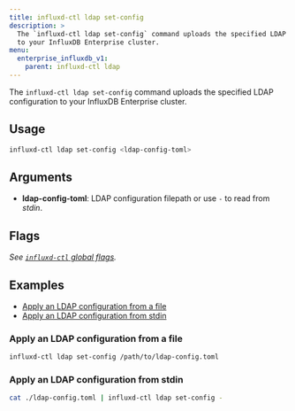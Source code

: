```yaml
---
title: influxd-ctl ldap set-config
description: >
  The `influxd-ctl ldap set-config` command uploads the specified LDAP configuration
  to your InfluxDB Enterprise cluster.
menu:
  enterprise_influxdb_v1:
    parent: influxd-ctl ldap
---
```


The `influxd-ctl ldap set-config` command uploads the specified LDAP configuration
to your InfluxDB Enterprise cluster.

## Usage

```sh
influxd-ctl ldap set-config <ldap-config-toml>
```

## Arguments

- **ldap-config-toml**: LDAP configuration filepath or use `-` to read from _stdin_.


## Flags

_See [`influxd-ctl` global flags](/enterprise_influxdb/v1/tools/influxd-ctl/#influxd-ctl-global-flags)._

## Examples

- [Apply an LDAP configuration from a file](#apply-an-ldap-configuration-from-a-file)
- [Apply an LDAP configuration from stdin](#apply-an-ldap-configuration-from-stdin)

### Apply an LDAP configuration from a file

```sh
influxd-ctl ldap set-config /path/to/ldap-config.toml
```

### Apply an LDAP configuration from stdin

```sh
cat ./ldap-config.toml | influxd-ctl ldap set-config -
```
